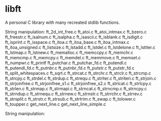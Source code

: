 # libft

A personal C library with many recreated stdlib functions.

String manipulation:
ft_2d_int_free.c
ft_atoi.c
ft_atoi_intmax.c
ft_bzero.c
ft_freestr.c
ft_isalnum.c
ft_isalpha.c
ft_isascii.c
ft_isblank.c
ft_isdigit.c
ft_isprint.c
ft_isspace.c
ft_itoa.c
ft_itoa_base.c
ft_itoa_intmax.c
ft_itoa_unsigned.c
ft_listsize.c
ft_lstadd.c
ft_lstdel.c
ft_lstdelone.c
ft_lstiter.c
ft_lstmap.c
ft_lstnew.c
ft_memalloc.c
ft_memccpy.c
ft_memchr.c
ft_memcmp.c
ft_memcpy.c
ft_memdel.c
ft_memmove.c
ft_memset.c
ft_numpwr.c
ft_printf
ft_putchar.c
ft_putchar_fd.c
ft_putendl.c
ft_putendl_fd.c
ft_putnbr.c
ft_putnbr_fd.c
ft_putstr.c
ft_putstr_fd.c
ft_split_whitespaces.c
ft_sqrt.c
ft_strcat.c
ft_strchr.c
ft_strclr.c
ft_strcmp.c
ft_strcpy.c
ft_strdel.c
ft_strdup.c
ft_strequ.c
ft_striter.c
ft_striteri.c
ft_strjoin.c
ft_strjoinfree.c
ft_strjoinfree_s1.c
ft_strjoinfree_s2.c
ft_strlcat.c
ft_strlcpy.c
ft_strlen.c
ft_strmap.c
ft_strmapi.c
ft_strncat.c
ft_strncmp.c
ft_strncpy.c
ft_strndup.c
ft_strnequ.c
ft_strnew.c
ft_strnstr.c
ft_strrchr.c
ft_strrev.c
ft_strsplit.c
ft_strstr.c
ft_strsub.c
ft_strtrim.c
ft_swap.c
ft_tolower.c
ft_toupper.c
get_next_line.c
get_next_line_simple.c

String manipulation:
<!--stackedit_data:
eyJoaXN0b3J5IjpbMjM0NjEyNzUxLDE0ODYyNDU5NDQsOTMzMT
A5MzM4XX0=
-->